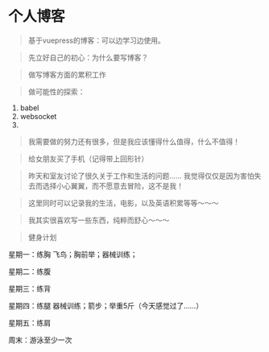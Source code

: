 # 个人博客

> 基于vuepress的博客：可以边学习边使用。

> 先立好自己的初心：为什么要写博客？

> 做写博客方面的累积工作

> 做可能性的探索：

1. babel
2. websocket
3. 

> 我需要做的努力还有很多，但是我应该懂得什么值得，什么不值得！

> 给女朋友买了手机（记得带上回形针）

> 昨天和室友讨论了很久关于工作和生活的问题…… 我觉得仅仅是因为害怕失去而选择小心翼翼，而不愿意去冒险，这不是我！

> 这里同时可以记录我的生活，电影，以及英语积累等等～～～

> 我其实很喜欢写一些东西，纯粹而舒心～～～

> 健身计划

星期一：练胸
飞鸟；胸前举；器械训练；

星期二：练腹

星期三：练背

星期四：练腿
器械训练；箭步；举重5斤（今天感觉过了……）

星期五：练肩

周末：游泳至少一次